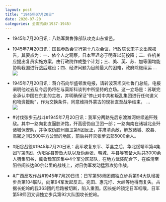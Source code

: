 ```yaml
---
layout: post
title: "1945年07月20日"
date: 2020-07-20
categories: 全面抗战(1937-1945)
---
```


<meta name="referrer" content="no-referrer" />

- 1945年7月20日讯：八路军冀鲁豫部队攻克山东堂邑。 

- 1945年7月20日讯：国民参政会举行第十八次会议，行政院长宋子文出席报告，其要点为：一、依个人之观察，日本至迟必于明春以前投降；二、各机关应提出复员实施方案，由行政院作成整个计划；三、美、英、苏、加等国均能协助我国进行战后建设；四、经济问题为目前最大的困难，政府除继续运 ... <br/><img src="https://wx2.sinaimg.cn/large/aca367d8ly1ggxouhjn2jj20c80euweq.jpg" />

- 1945年7月20日讯：蒋介石向华盛顿发电报，请转波茨坦交杜鲁门总统，电报阐明他过去及今后仍将在与莫斯科谈判中所坚持的立场。这一立场是：苏联完全承认中国在东北的主权，并明确保证“停止对中共和叛乱集团进行任何道义和物资援助”，作为交换条件，同意维持外蒙古的现状直至战争结束， ... <br/><img src="https://wx3.sinaimg.cn/large/aca367d8ly1ggxlf8fp0yj20c80nljry.jpg" />

- #讨伐张步云战斗#1945年7月20日讯：我军分两路先后东渡潍河继续追歼残敌。其中一路向北直逼胶济路，歼高密伪自卫团一部；一路向南在诸城北全歼诸城保安队，并争取伪胶州自卫第5团反正，并肃清余敌，解放诸城、胶县、高密之间2500平方公里的地区，前后共歼灭张步云部5000余人。 

- #阳谷战役#1945年7月20日讯：我军收复东平、莘县之后，华北绥靖军第4集团军第9团、伪阳谷县警备大队以及伪寿张、朝城、莘县等警备大队共3000余人猬集阳谷，冀鲁豫军区集中4个军分区部队，在地方武装配合下，在临清至阳谷间长达80余公里的战线上，对日伪军发动猛烈攻势作战。 

- #广西反攻作战#1945年7月20日讯：日军第58师团调独立步兵第94大队增援步兵第104联队，向第94军发起反击。宛田、惠元圩、大岭等地得而复失。占据长蛇岭的我363团的后路被切断，陷入重围。因长蛇岭锁定日军咽喉，日军第58师团又调独立步兵第92大队围攻长蛇岭。 

